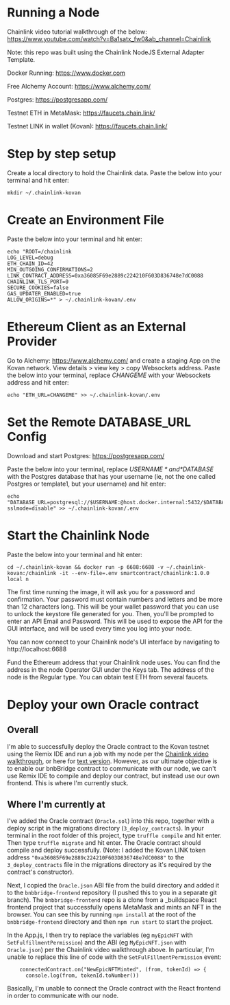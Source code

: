 # Running a Node

Chainlink video tutorial walkthrough of the below: https://www.youtube.com/watch?v=Ba1satx_fw0&ab_channel=Chainlink

Note: this repo was built using the Chainlink NodeJS External Adapter Template.

Docker Running: https://www.docker.com

Free Alchemy Account: https://www.alchemy.com/

Postgres: https://postgresapp.com/

Testnet ETH in MetaMask: https://faucets.chain.link/

Testnet LINK in wallet (Kovan): https://faucets.chain.link/


# Step by step setup

Create a local directory to hold the Chainlink data. Paste the below into your terminal and hit enter:
```
mkdir ~/.chainlink-kovan
```

# Create an Environment File

Paste the below into your terminal and hit enter: 
```
echo "ROOT=/chainlink
LOG_LEVEL=debug
ETH_CHAIN_ID=42
MIN_OUTGOING_CONFIRMATIONS=2
LINK_CONTRACT_ADDRESS=0xa36085F69e2889c224210F603D836748e7dC0088
CHAINLINK_TLS_PORT=0
SECURE_COOKIES=false
GAS_UPDATER_ENABLED=true
ALLOW_ORIGINS=*" > ~/.chainlink-kovan/.env
```

# Ethereum Client as an External Provider
Go to Alchemy: https://www.alchemy.com/ and create a staging App on the Kovan network. 
View details > view key > copy Websockets address. Paste the below into your terminal, replace *CHANGEME* with your Websockets address and hit enter: 
```
echo "ETH_URL=CHANGEME" >> ~/.chainlink-kovan/.env
```
# Set the Remote DATABASE_URL Config

Download and start Postgres: https://postgresapp.com/

Paste the below into your terminal, replace *$USERNAME* and *$DATABASE* with the Postgres database that has your username (ie, not the one called Postgres or template1, but your username) and hit enter: 
```
echo "DATABASE_URL=postgresql://$USERNAME:@host.docker.internal:5432/$DATABASE?sslmode=disable" >> ~/.chainlink-kovan/.env
```

# Start the Chainlink Node

Paste the below into your terminal and hit enter:
```
cd ~/.chainlink-kovan && docker run -p 6688:6688 -v ~/.chainlink-kovan:/chainlink -it --env-file=.env smartcontract/chainlink:1.0.0 local n
```

The first time running the image, it will ask you for a password and confirmation. Your password must contain numbers and letters and be more than 12 characters long. This will be your wallet password that you can use to unlock the keystore file generated for you. Then, you'll be prompted to enter an API Email and Password. This will be used to expose the API for the GUI interface, and will be used every time you log into your node. 

You can now connect to your Chainlink node's UI interface by navigating to http://localhost:6688

Fund the Ethereum address that your Chainlink node uses. You can find the address in the node Operator GUI under the Keys tab. The address of the node is the Regular type. You can obtain test ETH from several faucets.


# Deploy your own Oracle contract

## Overall
I'm able to successfully deploy the Oracle contract to the Kovan testnet using the Remix IDE and run a job with my node per the [Chainlink video walkthrough](https://www.youtube.com/watch?v=Ba1satx_fw0&ab_channel=Chainlink), or here for [text version](https://docs.chain.link/docs/fulfilling-requests/). However, as our ultimate objective is to enable our bnbBridge contract to communicate with our node, we can't use Remix IDE to compile and deploy our contract, but instead use our own frontend. This is where I'm currently stuck. 

## Where I'm currently at
I've added the Oracle contract (```Oracle.sol```) into this repo, together with a deploy script in the migrations directory (```3_deploy_contracts```). In your terminal in the root folder of this project, type ```truffle compile``` and hit enter. Then type ```truffle migrate``` and hit enter. The Oracle contract should compile and deploy successfully. (Note: I added the Kovan LINK token address ```"0xa36085F69e2889c224210F603D836748e7dC0088"``` to the ```3_deploy_contracts``` file in the migrations directory as it's required by the contract's constructor).


Next, I copied the ```Oracle.json``` ABI file from the build directory and added it to the ```bnbbridge-frontend``` repository (I pushed this to you in a separate git branch). The ```bnbbridge-frontend``` repo is a clone from a _buildspace React frontend project that successfully opens MetaMask and mints an NFT in the browser. You can see this by running `npm install` at the root of the ```bnbbridge-frontend``` directory and then `npm run start` to start the project. 

In the App.js, I then try to replace the variables (eg ```myEpicNFT``` with ```SetFulfillmentPermission```) and the ABI (eg ```MyEpicNFT.json``` with ```Oracle.json```) per the Chainlink video walkthrough above. In particular, I'm unable to replace this line of code with the ```SetFulFillmentPermission``` event: 

  
        connectedContract.on("NewEpicNFTMinted", (from, tokenId) => {
          console.log(from, tokenId.toNumber())
 
        
  Basically, I'm unable to connect the Oracle contract with the React frontend in order to communicate with our node. 


 <!-- # Chainlink NodeJS External Adapter Template

This template provides a basic framework for developing Chainlink external adapters in NodeJS. Comments are included to assist with development and testing of the external adapter. Once the API-specific values (like query parameters and API key authentication) have been added to the adapter, it is very easy to add some tests to verify that the data will be correctly formatted when returned to the Chainlink node. There is no need to use any additional frameworks or to run a Chainlink node in order to test the adapter.

## Creating your own adapter from this template

Clone this repo and change "ExternalAdapterProject" below to the name of your project

```
bash
git clone https://github.com/thodges-gh/CL-EA-NodeJS-Template.git ExternalAdapterProject
```

Enter into the newly-created directory

```
bash
cd ExternalAdapterProject
```

You can remove the existing git history by running:

```bash
rm -rf .git
```

See [Install Locally](#install-locally) for a quickstart

## Input Params

- `base`, `from`, or `coin`: The symbol of the currency to query
- `quote`, `to`, or `market`: The symbol of the currency to convert to

## Output

```json
{
 "jobRunID": "278c97ffadb54a5bbb93cfec5f7b5503",
 "data": {
  "USD": 164.02,
  "result": 164.02
 },
 "statusCode": 200
}
```

## Install Locally

Install dependencies:

```bash
yarn
```

### Test

Run the local tests:

```bash
yarn test
```

Natively run the application (defaults to port 8080):

### Run

```bash
yarn start
```

## Call the external adapter/API server

```bash
curl -X POST -H "content-type:application/json" "http://localhost:8080/" --data '{ "id": 0, "data": { "from": "ETH", "to": "USD" } }'
```

## Docker

If you wish to use Docker to run the adapter, you can build the image by running the following command:

```bash
docker build . -t external-adapter
```

Then run it with:

```bash
docker run -p 8080:8080 -it external-adapter:latest
```

## Serverless hosts

After [installing locally](#install-locally):

### Create the zip

```bash
zip -r external-adapter.zip .
```

### Install to AWS Lambda

- In Lambda Functions, create function
- On the Create function page:
  - Give the function a name
  - Use Node.js 12.x for the runtime
  - Choose an existing role or create a new one
  - Click Create Function
- Under Function code, select "Upload a .zip file" from the Code entry type drop-down
- Click Upload and select the `external-adapter.zip` file
- Handler:
    - index.handler for REST API Gateways
    - index.handlerv2 for HTTP API Gateways
- Add the environment variable (repeat for all environment variables):
  - Key: API_KEY
  - Value: Your_API_key
- Save

#### To Set Up an API Gateway (HTTP API)

If using a HTTP API Gateway, Lambda's built-in Test will fail, but you will be able to externally call the function successfully.

- Click Add Trigger
- Select API Gateway in Trigger configuration
- Under API, click Create an API
- Choose HTTP API
- Select the security for the API
- Click Add

#### To Set Up an API Gateway (REST API)

If using a REST API Gateway, you will need to disable the Lambda proxy integration for Lambda-based adapter to function.

- Click Add Trigger
- Select API Gateway in Trigger configuration
- Under API, click Create an API
- Choose REST API
- Select the security for the API
- Click Add
- Click the API Gateway trigger
- Click the name of the trigger (this is a link, a new window opens)
- Click Integration Request
- Uncheck Use Lamba Proxy integration
- Click OK on the two dialogs
- Return to your function
- Remove the API Gateway and Save
- Click Add Trigger and use the same API Gateway
- Select the deployment stage and security
- Click Add

### Install to GCP

- In Functions, create a new function, choose to ZIP upload
- Click Browse and select the `external-adapter.zip` file
- Select a Storage Bucket to keep the zip in
- Function to execute: gcpservice
- Click More, Add variable (repeat for all environment variables)
  - NAME: API_KEY
  - VALUE: Your_API_key 
   -->
